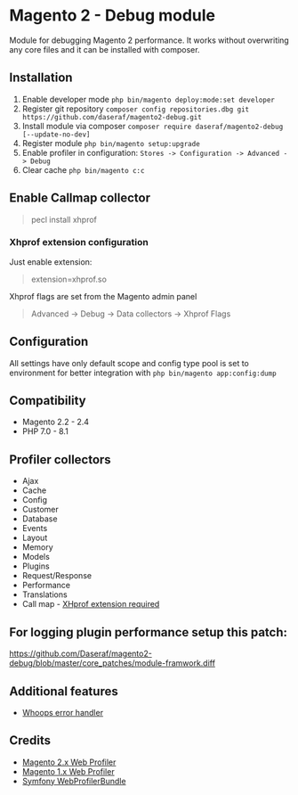 # Magento 2 - Debug module
Module for debugging Magento 2 performance. It works without overwriting any core files and it can be installed with composer.

## Installation
1. Enable developer mode `php bin/magento deploy:mode:set developer`
2. Register git repository `composer config repositories.dbg git https://github.com/daseraf/magento2-debug.git`
3. Install module via composer `composer require daseraf/magento2-debug [--update-no-dev]`
4. Register module `php bin/magento setup:upgrade`
5. Enable profiler in configuration: `Stores -> Configuration -> Advanced -> Debug`
6. Clear cache `php bin/magento c:c`

## Enable Callmap collector
> pecl install xhprof
### Xhprof extension configuration
Just enable extension:
> extension=xhprof.so

Xhprof flags are set from the Magento admin panel
> Advanced -> Debug -> Data collectors -> Xhprof Flags

## Configuration
All settings have only default scope and config type pool is set to environment for better integration with `php bin/magento app:config:dump`

## Compatibility
* Magento 2.2 - 2.4
* PHP 7.0 - 8.1

## Profiler collectors
- Ajax
- Cache
- Config
- Customer
- Database
- Events
- Layout
- Memory
- Models
- Plugins
- Request/Response
- Performance
- Translations
- Call map - [XHprof extension required](https://www.php.net/manual/en/book.xhprof.php)

## For logging plugin performance setup this patch: 
https://github.com/Daseraf/magento2-debug/blob/master/core_patches/module-framwork.diff
    
## Additional features
- [Whoops error handler](http://filp.github.io/whoops/)

## Credits
- [Magento 2.x Web Profiler](https://github.com/clawrock/magento2-debug)
- [Magento 1.x Web Profiler](https://github.com/ecoco/magento_profiler)
- [Symfony WebProfilerBundle](https://github.com/symfony/web-profiler-bundle)

